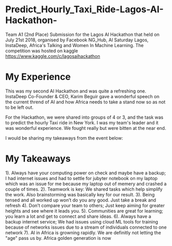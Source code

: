 # Predict_Hourly_Taxi_Ride-Lagos-AI-Hackathon-
Team A1 (2nd Place) Submission for the Lagos AI Hackathon that held on July 21st 2018, organised by Facebook NG_Hub, AI Saturday Lagos, InstaDeep, Africa's Talking and Women In Machine Learning. The competition was hosted on kaggle https://www.kaggle.com/c/lagosaihackathon


# My Experience
This was my second AI Hackathon and was quite a refreshing one. InstaDeep Co-Founder & CEO, Karim Beguir gave a wonderful speech on the current thrend of AI and how Africa needs to take a stand now so as not to be left out.

For the Hackathon, we were shared into groups of 4 or 3, and the task was to predict the hourly Taxi ride in New York.
I was my team's leader and it was wonderful experience. We fought really but were bitten at the near end.

I would be sharing my takeaways from the event below:

# My Takeaways

 1). Always have your computing power on check and maybe have a backup; I had internet issues and had to settle for jubyter notebook on my laptop which was an issue for me because my laptop out of memery and crashed a couple of times. 
 2). Teamwork is key: We shared tasks which help simplify the work. Also brainstorming was basically key for our result. 
 3). Being tensed and all worked up won’t do you any good. Just take a break and refresh 
 4). Don’t compare your team to others; Just keep aiming for greater heights and see where it leads you.
 5). Communities are great for learning; you learn a lot and get to connect and share ideas. 
 6). Always have a backup internet service; We had issues using cloud ML tools for training because of networks issues due to a stream of individuals connected to one network
 7). AI in Africa is growning rapidly. We are definitly not letting the "age" pass us by. Africa golden generation is now
